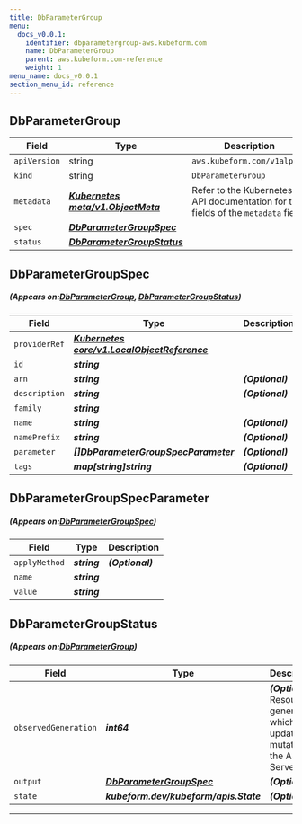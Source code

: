 ```yaml
---
title: DbParameterGroup
menu:
  docs_v0.0.1:
    identifier: dbparametergroup-aws.kubeform.com
    name: DbParameterGroup
    parent: aws.kubeform.com-reference
    weight: 1
menu_name: docs_v0.0.1
section_menu_id: reference
---
```


## DbParameterGroup
| Field | Type | Description |
| ------ | ----- | ----------- |
| `apiVersion` | string | `aws.kubeform.com/v1alpha1` |
|    `kind` | string | `DbParameterGroup` |
| `metadata` | ***[Kubernetes meta/v1.ObjectMeta](https://kubernetes.io/docs/reference/generated/kubernetes-api/v1.13/#objectmeta-v1-meta)***|Refer to the Kubernetes API documentation for the fields of the `metadata` field.|
| `spec` | ***[DbParameterGroupSpec](#DbParameterGroupSpec)***||
| `status` | ***[DbParameterGroupStatus](#DbParameterGroupStatus)***||
## DbParameterGroupSpec
##### (Appears on:[DbParameterGroup](#DbParameterGroup), [DbParameterGroupStatus](#DbParameterGroupStatus))
| Field | Type | Description |
| ------ | ----- | ----------- |
| `providerRef` | ***[Kubernetes core/v1.LocalObjectReference](https://kubernetes.io/docs/reference/generated/kubernetes-api/v1.13/#localobjectreference-v1-core)***||
| `id` | ***string***||
| `arn` | ***string***| ***(Optional)*** |
| `description` | ***string***| ***(Optional)*** |
| `family` | ***string***||
| `name` | ***string***| ***(Optional)*** |
| `namePrefix` | ***string***| ***(Optional)*** |
| `parameter` | ***[[]DbParameterGroupSpecParameter](#DbParameterGroupSpecParameter)***| ***(Optional)*** |
| `tags` | ***map[string]string***| ***(Optional)*** |
## DbParameterGroupSpecParameter
##### (Appears on:[DbParameterGroupSpec](#DbParameterGroupSpec))
| Field | Type | Description |
| ------ | ----- | ----------- |
| `applyMethod` | ***string***| ***(Optional)*** |
| `name` | ***string***||
| `value` | ***string***||
## DbParameterGroupStatus
##### (Appears on:[DbParameterGroup](#DbParameterGroup))
| Field | Type | Description |
| ------ | ----- | ----------- |
| `observedGeneration` | ***int64***| ***(Optional)*** Resource generation, which is updated on mutation by the API Server.|
| `output` | ***[DbParameterGroupSpec](#DbParameterGroupSpec)***| ***(Optional)*** |
| `state` | ***kubeform.dev/kubeform/apis.State***| ***(Optional)*** |
---
